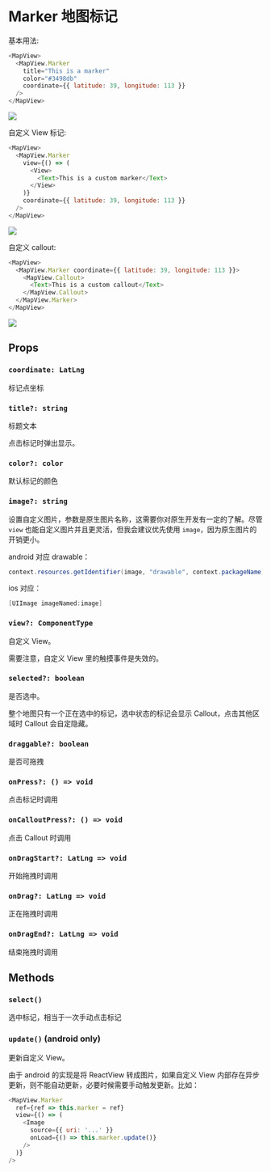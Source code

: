 # Marker 地图标记

基本用法:
```javascript
<MapView>
  <MapView.Marker
    title="This is a marker"
    color="#3498db"
    coordinate={{ latitude: 39, longitude: 113 }}
  />
</MapView>
```
![](https://user-images.githubusercontent.com/1709072/36481792-d5be5222-174b-11e8-98ff-bdf32860675d.png)

自定义 View 标记:
```javascript
<MapView>
  <MapView.Marker
    view={() => (
      <View>
        <Text>This is a custom marker</Text>
      </View>
    )}
    coordinate={{ latitude: 39, longitude: 113 }}
  />
</MapView>
```
![](https://user-images.githubusercontent.com/1709072/36482092-103c58da-174d-11e8-8c74-1ec587afba1f.png)

自定义 callout:
```javascript
<MapView>
  <MapView.Marker coordinate={{ latitude: 39, longitude: 113 }}>
    <MapView.Callout>
      <Text>This is a custom callout</Text>
    </MapView.Callout>
  </MapView.Marker>
</MapView>
```
![](https://user-images.githubusercontent.com/1709072/36482191-63be95b8-174d-11e8-969b-077cbf75d512.png)

## Props

### `coordinate: LatLng`
标记点坐标

### `title?: string`
标题文本

点击标记时弹出显示。

### `color?: color`
默认标记的颜色

### `image?: string`
设置自定义图片，参数是原生图片名称，这需要你对原生开发有一定的了解。尽管 `view` 也能自定义图片并且更灵活，但我会建议优先使用 `image`，因为原生图片的开销更小。

android 对应 drawable：
```java
context.resources.getIdentifier(image, "drawable", context.packageName)
```

ios 对应：
```objective-c
[UIImage imageNamed:image]
```

### `view?: ComponentType`
自定义 View。

需要注意，自定义 View 里的触摸事件是失效的。

### `selected?: boolean`
是否选中。

整个地图只有一个正在选中的标记，选中状态的标记会显示 Callout，点击其他区域时 Callout 会自定隐藏。

### `draggable?: boolean`
是否可拖拽

### `onPress?: () => void`
点击标记时调用

### `onCalloutPress?: () => void`
点击 Callout 时调用

### `onDragStart?: LatLng => void`
开始拖拽时调用

### `onDrag?: LatLng => void`
正在拖拽时调用

### `onDragEnd?: LatLng => void`
结束拖拽时调用

## Methods

### `select()`
选中标记，相当于一次手动点击标记

### `update()` (android only)
更新自定义 View。

由于 android 的实现是将 ReactView 转成图片，如果自定义 View 内部存在异步更新，则不能自动更新，必要时候需要手动触发更新。比如：
```javascript
<MapView.Marker
  ref={ref => this.marker = ref}
  view={() => (
    <Image
      source={{ uri: '...' }}
      onLoad={() => this.marker.update()}
    />
  )}
/>
```